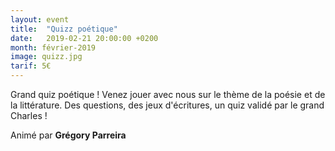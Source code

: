 ```yaml
---
layout: event
title:  "Quizz poétique"
date:   2019-02-21 20:00:00 +0200
month: février-2019
image: quizz.jpg
tarif: 5€
---
```


Grand quiz poétique ! Venez jouer avec nous sur le thème de la poésie et de la littérature. Des questions, des jeux d'écritures, un quiz validé par le grand Charles !  

Animé par **Grégory Parreira**
